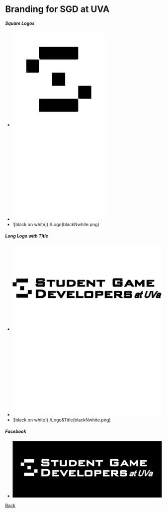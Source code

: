 # Branding for SGD at UVA

##### Square Logos
* ![black on alpha](./Logo(black).png)
* ![white on alpha](./Logo(white).png)
* ![black on white](./Logo(blackNwhite.png)

##### Long Logo with Title
* ![black on alpha](./Logo&Title(black).png)
* ![white on alpha](./Logo&Title(white).png)
* ![black on white](./Logo&Title(blackNwhite.png)

##### Facebook
* ![event banner pic](FBEventBanner(black).png)

[Back](./index.md)